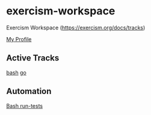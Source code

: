 # exercism-workspace

Exercism Workspace (https://exercism.org/docs/tracks)

[My Profile](https://exercism.org/profiles/vpayno)


## Active Tracks
[bash](bash/README.md)
[go](go/README.md)


## Automation

[Bash run-tests](./bash/run-tests)
